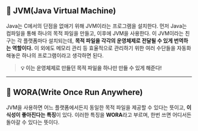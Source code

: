 ## 📌 JVM(Java Virtual Machine)
Java는 C에서의 단점을 없애기 위해 JVM이라는 프로그램을 설치한다. 먼저 Java는 컴파일을 통해 하나의 목적 파일을 만들고, 이후에 JVM을 사용한다. 이 JVM이라는 친구는 각 플랫폼마다 설치되는데, **목적 파일을 각각의 운영체제로 전달될 수 있게 번역하는 역할이다.** 이 외에도 메모리 관리 등 효율적으로 관리하기 위한 여러 수단들을 자동화해놓은 하나의 프로그램이라고 생각하면 된다.

>**💡 이는 운영체제로 만들던 목적 파일을 하나만 만들 수 있게 해준다!**

---

## 📌 WORA(Write Once Run Anywhere)
JVM을 사용하면 어느 플랫폼에서든지 동일한 목적 파일을 제공할 수 있다는 뜻이고, **이식성이 좋아진다는 특징**이 있다. 이러한 특징을 **WORA**라고 부르며, 한번 쓰면 어디서든 돌아갈 수 있다는 뜻이다.
